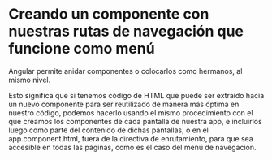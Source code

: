 # Creando un componente con nuestras rutas de navegación que funcione como menú

Angular permite anidar componentes o colocarlos como hermanos, al mismo nivel.

Esto significa que si tenemos código de HTML que puede ser extraído hacia un nuevo componente para ser reutilizado de manera más óptima en nuestro código, podemos hacerlo usando el mismo procedimiento con el que creamos los componentes de cada pantalla de nuestra app, e incluirlos luego como parte del contenido de dichas pantallas, o en el app.component.html, fuera de la directiva de enrutamiento, para que sea accesible en todas las páginas, como es el caso del menú de navegación.